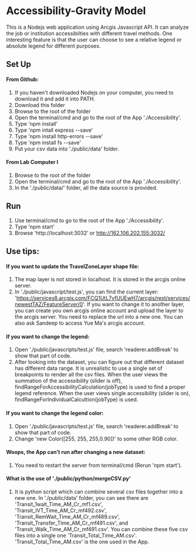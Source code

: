 # Accessibility-Gravity Model
This is a Nodejs web application using Arcgis Javascript API. It can analyze the job or institution accessibilties with different travel methods. One interesting feature is that the user can choose to see a relative legend or absolute legend for different purposes.
## Set Up
#### From Github:
1. If you haven't downloaded Nodejs on your computer, you need to download it and add it into PATH.
2. Download this folder
3. Browse to the root of the folder
4. Open the terminal/cmd and go to the root of the App './Accessibility'. 
5. Type 'npm install'
6. Type 'npm intall express --save'
7. Type 'npm install http-errors --save'
8. Type 'npm install fs --save'
9. Put your csv data into './public/data' folder.

#### From Lab Computer I
1. Browse to the root of the folder
2. Open the terminal/cmd and go to the root of the App './Accessibility'. 
3. In the './public/data/' folder, all the data source is provided.

## Run
1. Use terminal/cmd to go to the root of the App './Accessibility'. 
2. Type 'npm start'
2. Browse 'http://localhost:3032' or http://162.106.202.155:3032/

## Use tips:

#### If you want to update the TravelZoneLayer shape file:
 1. The map layer is not stored in localhost. It is stored in the arcgis online server.
 2. In './public/javascript/test.js', you can find the current layer: 'https://services8.arcgis.com/FCQ1UtL7vfUUEwH7/arcgis/rest/services/newestTAZ/FeatureServer/0'. If you want to change it to another layer, you can create you own arcgis online account and upload the layer to the arcgis server. You need to replace the url into a new one. You can also ask Sandeep to access Yue Ma's arcgis account.
#### If you want to change the legend:
1. Open './public/javascripts/test.js' file, search 'readerer.addBreak' to show that part of code.
2. After looking into the dataset, you can figure out that different dataset has different data range. It is unrealistic to use a single set of breakpoints to render all the csv files. When the user views the summation of the accessibility (slider is off), findRangeForAccessibilityCalculation(jobType) is used to find a proper legend reference. When the user views single accessibility (slider is on), findRangeForIndividualCalcultion(jobType) is used.

#### If you want to change the legend color:
1. Open './public/javascripts/test.js' file, search 'readerer.addBreak' to show that part of code.
2. Change 'new Color([255, 255, 255,0.90])' to some other RGB color.
      
#### Woops, the App can't run after changing a new dataset:
1. You need to restart the server from terminal/cmd (Rerun 'npm start').
#### What is the use of './public/python/mergeCSV.py'
1. It is python script which can combine several csv files together into a new one. In './public/data' folder, you can see there are 'Transit_1wait_Time_AM_Cr_mf1.csv', 'Transit_IVT_Time_AM_Cr_mf492.csv', 'Transit_RemWait_Time_AM_Cr_mf489.csv', 'Transit_Transfer_Time_AM_Cr_mf491.csv', and 'Transit_Walk_Time_AM_Cr_mf491.csv'. You can combine these five csv files into a single one 'Transit_Total_Time_AM.csv'. 'Transit_Total_Time_AM.csv' is the one used in the App.

